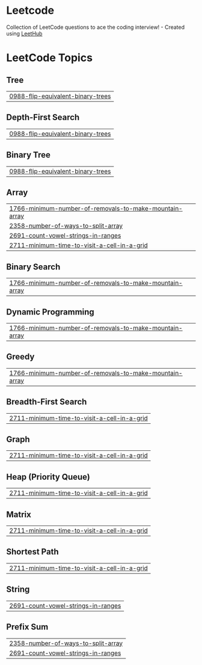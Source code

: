 # Leetcode
Collection of LeetCode questions to ace the coding interview! - Created using [LeetHub](https://github.com/QasimWani/LeetHub)

<!---LeetCode Topics Start-->
# LeetCode Topics
## Tree
|  |
| ------- |
| [0988-flip-equivalent-binary-trees](https://github.com/mohdzaid123/Leetcode/tree/master/0988-flip-equivalent-binary-trees) |
## Depth-First Search
|  |
| ------- |
| [0988-flip-equivalent-binary-trees](https://github.com/mohdzaid123/Leetcode/tree/master/0988-flip-equivalent-binary-trees) |
## Binary Tree
|  |
| ------- |
| [0988-flip-equivalent-binary-trees](https://github.com/mohdzaid123/Leetcode/tree/master/0988-flip-equivalent-binary-trees) |
## Array
|  |
| ------- |
| [1766-minimum-number-of-removals-to-make-mountain-array](https://github.com/mohdzaid123/Leetcode/tree/master/1766-minimum-number-of-removals-to-make-mountain-array) |
| [2358-number-of-ways-to-split-array](https://github.com/mohdzaid123/Leetcode/tree/master/2358-number-of-ways-to-split-array) |
| [2691-count-vowel-strings-in-ranges](https://github.com/mohdzaid123/Leetcode/tree/master/2691-count-vowel-strings-in-ranges) |
| [2711-minimum-time-to-visit-a-cell-in-a-grid](https://github.com/mohdzaid123/Leetcode/tree/master/2711-minimum-time-to-visit-a-cell-in-a-grid) |
## Binary Search
|  |
| ------- |
| [1766-minimum-number-of-removals-to-make-mountain-array](https://github.com/mohdzaid123/Leetcode/tree/master/1766-minimum-number-of-removals-to-make-mountain-array) |
## Dynamic Programming
|  |
| ------- |
| [1766-minimum-number-of-removals-to-make-mountain-array](https://github.com/mohdzaid123/Leetcode/tree/master/1766-minimum-number-of-removals-to-make-mountain-array) |
## Greedy
|  |
| ------- |
| [1766-minimum-number-of-removals-to-make-mountain-array](https://github.com/mohdzaid123/Leetcode/tree/master/1766-minimum-number-of-removals-to-make-mountain-array) |
## Breadth-First Search
|  |
| ------- |
| [2711-minimum-time-to-visit-a-cell-in-a-grid](https://github.com/mohdzaid123/Leetcode/tree/master/2711-minimum-time-to-visit-a-cell-in-a-grid) |
## Graph
|  |
| ------- |
| [2711-minimum-time-to-visit-a-cell-in-a-grid](https://github.com/mohdzaid123/Leetcode/tree/master/2711-minimum-time-to-visit-a-cell-in-a-grid) |
## Heap (Priority Queue)
|  |
| ------- |
| [2711-minimum-time-to-visit-a-cell-in-a-grid](https://github.com/mohdzaid123/Leetcode/tree/master/2711-minimum-time-to-visit-a-cell-in-a-grid) |
## Matrix
|  |
| ------- |
| [2711-minimum-time-to-visit-a-cell-in-a-grid](https://github.com/mohdzaid123/Leetcode/tree/master/2711-minimum-time-to-visit-a-cell-in-a-grid) |
## Shortest Path
|  |
| ------- |
| [2711-minimum-time-to-visit-a-cell-in-a-grid](https://github.com/mohdzaid123/Leetcode/tree/master/2711-minimum-time-to-visit-a-cell-in-a-grid) |
## String
|  |
| ------- |
| [2691-count-vowel-strings-in-ranges](https://github.com/mohdzaid123/Leetcode/tree/master/2691-count-vowel-strings-in-ranges) |
## Prefix Sum
|  |
| ------- |
| [2358-number-of-ways-to-split-array](https://github.com/mohdzaid123/Leetcode/tree/master/2358-number-of-ways-to-split-array) |
| [2691-count-vowel-strings-in-ranges](https://github.com/mohdzaid123/Leetcode/tree/master/2691-count-vowel-strings-in-ranges) |
<!---LeetCode Topics End-->